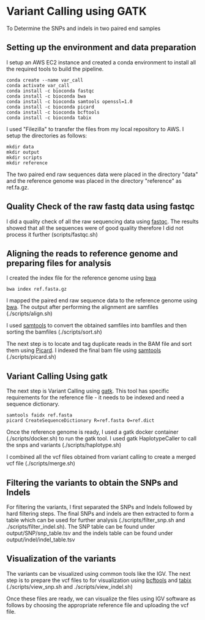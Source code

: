# Variant Calling using GATK

To Determine the SNPs and indels in two paired end samples  


## Setting up the environment and data preparation
I setup an AWS EC2 instance and created a conda environment to install all the required tools to build the pipeline.

```
conda create --name var_call
conda activate var_call
conda install -c bioconda fastqc
conda install -c bioconda bwa
conda install -c bioconda samtools openssl=1.0
conda install -c bioconda picard
conda install -c bioconda bcftools
conda install -c bioconda tabix
```

I used "Filezilla" to transfer the files from my local repository to AWS. I setup the directories as follows:

```
mkdir data
mkdir output
mkdir scripts
mkdir reference
```
The two paired end raw sequences data were placed in the directory "data" and the reference genome was placed in the directory "reference" as ref.fa.gz.


## Quality Check of the raw fastq data using fastqc
I did a quality check of all the raw sequencing data using [fastqc](https://www.bioinformatics.babraham.ac.uk/projects/fastqc/). The results showed that all the sequences were of good quality therefore I did not process it further (scripts/fastqc.sh)

## Aligning the reads to reference genome and preparing files for analysis
I created the index file for the reference genome using [bwa](https://bio-bwa.sourceforge.net/) 

```
bwa index ref.fasta.gz
```

I mapped the paired end raw sequence data to the reference genome using [bwa](https://bio-bwa.sourceforge.net/). The output after performing the alignment are samfiles (./scripts/align.sh)


I used [samtools](http://www.htslib.org/doc/samtools.html) to convert the obtained samfiles into bamfiles and then sorting the bamfiles (./scripts/sort.sh)



The next step is to locate and tag duplicate reads in the BAM file and sort them using [Picard](https://broadinstitute.github.io/picard/). I indexed the final bam file using [samtools](http://www.htslib.org/doc/samtools.html) (./scripts/picard.sh)



## Variant Calling Using gatk
The next step is Variant Calling using [gatk](https://gatk.broadinstitute.org/hc/en-us). This tool has specific requirements for the reference file - it needs to be indexed and need a sequence dictionary.

```
samtools faidx ref.fasta
picard CreateSequenceDictionary R=ref.fasta O=ref.dict
```
Once the reference genome is ready, I used a gatk docker container (./scripts/docker.sh) to run the gatk tool. I used gatk HaplotypeCaller to call the snps and variants (./scripts/haplotype.sh)


I combined all the vcf files obtained from variant calling to create a merged vcf file (./scripts/merge.sh)


## Filtering the variants to obtain the SNPs and Indels
For filtering the variants, I first separated the SNPs and Indels followed by hard filtering steps. The final SNPs and indels are then extracted to form a table which can be used for further analysis (./scripts/filter_snp.sh and ./scripts/filter_indel.sh). The SNP table can be found under output/SNP/snp_table.tsv and the indels table can be found under output/indel/indel_table.tsv

## Visualization of the variants
The variants can be visualized using common tools like the IGV. The next step is to prepare the vcf files to for visualization using [bcftools](https://samtools.github.io/bcftools/) and [tabix](http://www.htslib.org/doc/tabix.html) (./scripts/view_snp.sh and ./scripts/view_indel.sh)

Once these files are ready, we can visualize the files using IGV software as follows by choosing the appropriate reference file and uploading the vcf file.
